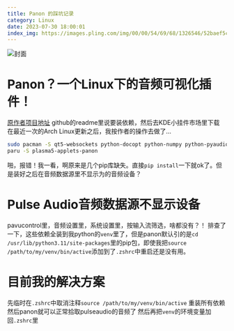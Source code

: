 ```yaml
---
title: Panon 的踩坑记录
category: Linux
date: 2023-07-30 18:00:01
index_img: https://images.pling.com/img/00/00/54/69/68/1326546/52baef5cc6595c640b44d821ed75c9d3e44c.png
---
```


![封面](https://images.pling.com/img/00/00/54/69/68/1326546/52baef5cc6595c640b44d821ed75c9d3e44c.png)

# Panon？一个Linux下的音频可视化插件！
[原作者项目地址](https://github.com/rbn42/panon)
github的readme里说要装依赖，然后去KDE小挂件市场里下载
在最近一次的Arch Linux更新之后，我按作者的操作去做了...
``` bash
sudo pacman -S qt5-websockets python-docopt python-numpy python-pyaudio python-cffi python-websockets
paru -S plasma5-applets-panon
```
啪，报错！我一看，啊原来是几个pip库缺失。直接`pip install`一下就ok了。但是装好之后在音频数据源里不显示为的音频设备？

# Pulse Audio音频数据源不显示设备
pavucontrol里，音频设置里，系统设置里，按输入流筛选，啥都没有？！
排查了一下，这些依赖全装到我python的`venv`里了，但是panon默认引的是`cd /usr/lib/python3.11/site-packages`里的pip包，即使我把`source /path/to/my/venv/bin/active`添加到了`.zshrc`中重启还是没有用。

# 目前我的解决方案
先临时在`.zshrc`中取消注释`source /path/to/my/venv/bin/active`
重装所有依赖
然后panon就可以正常拾取pulseaudio的音频了
然后再把`venv`的环境变量加回`.zshrc`里